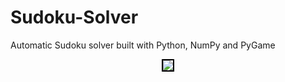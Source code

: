 # Sudoku-Solver
Automatic Sudoku solver built with Python, NumPy and PyGame<br>
<p align="center"><img style="border:2px solid black" src="https://drive.google.com/uc?export=view&id=1aFC3K1Y2qgd4jdQZ2STPZOayHiUhqsFb"></p>
